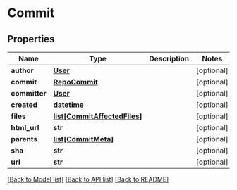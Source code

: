 # Commit

## Properties
Name | Type | Description | Notes
------------ | ------------- | ------------- | -------------
**author** | [**User**](User.md) |  | [optional] 
**commit** | [**RepoCommit**](RepoCommit.md) |  | [optional] 
**committer** | [**User**](User.md) |  | [optional] 
**created** | **datetime** |  | [optional] 
**files** | [**list[CommitAffectedFiles]**](CommitAffectedFiles.md) |  | [optional] 
**html_url** | **str** |  | [optional] 
**parents** | [**list[CommitMeta]**](CommitMeta.md) |  | [optional] 
**sha** | **str** |  | [optional] 
**url** | **str** |  | [optional] 

[[Back to Model list]](../README.md#documentation-for-models) [[Back to API list]](../README.md#documentation-for-api-endpoints) [[Back to README]](../README.md)

